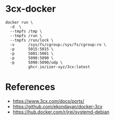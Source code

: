 # 3cx-docker


```
docker run \
  -d  \
  --tmpfs /tmp \
  --tmpfs /run \
  --tmpfs /run/lock \
  -v      /sys/fs/cgroup:/sys/fs/cgroup:ro \
  -p      5015:5015 \
  -p      5001:5001 \
  -p      5090:5090 \
  -p      5090:5090/udp \
          ghcr.io/izer-xyz/3cx:latest
```


# References

 * https://www.3cx.com/docs/ports/
 * https://github.com/ekondayan/docker-3cx
 * https://hub.docker.com/r/jrei/systemd-debian
